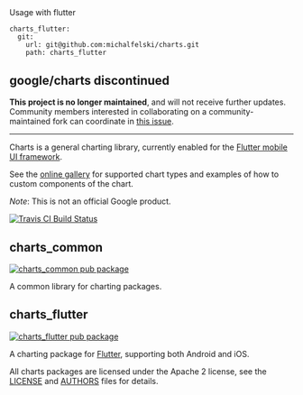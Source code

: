 ##

Usage with flutter

```
charts_flutter:
  git:
    url: git@github.com:michalfelski/charts.git
    path: charts_flutter
```

## google/charts discontinued

**This project is no longer maintained**, and will not receive further updates. Community members interested in collaborating on a community-maintained fork can coordinate in [this issue](https://github.com/google/charts/issues/798).

---

Charts is a general charting library, currently enabled for the
[Flutter mobile UI framework](https://flutter.io).

See the [online gallery](https://google.github.io/charts/flutter/gallery.html) for supported chart
types and examples of how to custom components of the chart.

*Note*: This is not an official Google product.

[![Travis CI Build Status](https://travis-ci.org/google/charts.svg?branch=master)](https://travis-ci.org/google/charts)

## charts_common

[![charts_common pub package](https://img.shields.io/pub/v/charts_common.svg)](https://pub.dartlang.org/packages/charts_common)

A common library for charting packages.

## charts_flutter

[![charts_flutter pub package](https://img.shields.io/pub/v/charts_flutter.svg)](https://pub.dartlang.org/packages/charts_flutter)

A charting package for [Flutter](https://flutter.io), supporting both Android
and iOS.

All charts packages are licensed under the Apache 2 license, see the
[LICENSE](LICENSE) and [AUTHORS](AUTHORS) files for details.
